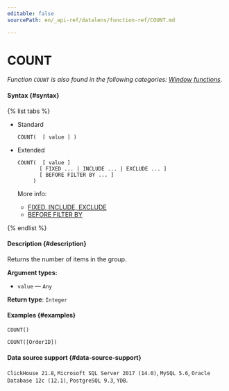 ```yaml
---
editable: false
sourcePath: en/_api-ref/datalens/function-ref/COUNT.md

---
```


# COUNT

_Function `COUNT` is also found in the following categories: [Window functions](COUNT_WINDOW.md)._

#### Syntax {#syntax}

{% list tabs %}

- Standard

  ```
  COUNT(  [ value ] )
  ```

- Extended

  ```
  COUNT(  [ value ]
         [ FIXED ... | INCLUDE ... | EXCLUDE ... ]
         [ BEFORE FILTER BY ... ]
       )
  ```

  More info:
  - [FIXED, INCLUDE, EXCLUDE](aggregation-functions.md#syntax-lod)
  - [BEFORE FILTER BY](aggregation-functions.md#syntax-before-filter-by)

{% endlist %}

#### Description {#description}
Returns the number of items in the group.

**Argument types:**
- `value` — `Any`


**Return type**: `Integer`

#### Examples {#examples}

```
COUNT()
```

```
COUNT([OrderID])
```


#### Data source support {#data-source-support}

`ClickHouse 21.8`, `Microsoft SQL Server 2017 (14.0)`, `MySQL 5.6`, `Oracle Database 12c (12.1)`, `PostgreSQL 9.3`, `YDB`.
